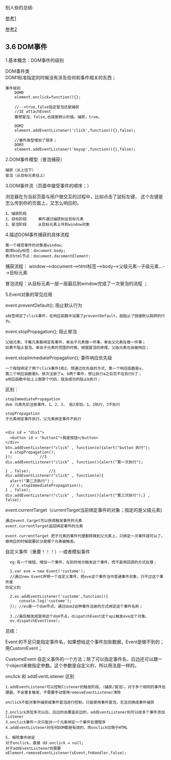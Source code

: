别人些的总结:


[参考1](https://www.jianshu.com/c/a315b1b98f52)

[参考2](https://www.jianshu.com/p/bab781e62f29?utm_campaign=haruki)



## 3.6 DOM事件

1.基本概念：DOM事件的级别


DOM事件类   
DOM1标准指定的时候没有涉及任何和事件相关的东西；

	事件级别
	    DOM0   
	    element.onclick=function(){};
	    
	    //-->true,false指定冒泡还是捕获
	    //IE attachEvent
	    要想冒泡，false,也就是默认的值。捕获，true。
	    
	    DOM2   
	    element.addEventListener('click',function(){},false);
	    
	    //事件类型增加了很多；
	    DOM3    
	    element.addEventListener('keyup',function(){},false);


    
  2.DOM事件模型（冒泡捕获）

    捕获（从上往下）
    冒泡（从目标元素往上）
3.DOM事件流（页面中接受事件的顺序；）

浏览器在为当前页面与用户做交互的过程中，比如点击了鼠标左键，
这个左键是怎么传到你的页面上，又怎么响应的。

    1、捕获阶段
    2、目标阶段     事件通过捕获到达目标元素
    3、冒泡阶段     从目标元素上传到window对象       
4.描述DOM事件捕获的具体流程


    第一个接受事件的对象是window;
    取得body标签：document.body;
    表示html节点：document.documentElement;
    
捕获流程： window-->document-->html标签-->body-->父级元素--子级元素...-->目标元素

冒泡流程：从目标元素一层一层最后到window完成了一次冒泡的流程 ； 

5.Event对象的常见应用

event.preventDefault(); 阻止默认行为

	a标签绑定了click事件，在响应函数中设置了preventDefault，就阻止了链接默认跳转的行为。

event.stopPropagation(); 阻止冒泡

	父级元素、子集元素都绑定有事件，单击子元素做一件事，单击父元素在做一件事；
	如果不阻止冒泡，单击子元素的范围的时候，根据冒泡的原理，父级元素也会被响应；

event.stoplmmediatePropagation(); 事件响应优先级

	一个按钮绑定了两个click事件1和2，想通过优先级的方式，第一个响应函数是a，
	第二个响应函数是b，依次注册了a、b两个事件，想让执行a之后完不在执行b了；
	a响应函数中加上上面那个代码，就会成功的阻止b执行；

区别：

	stopImmediatePropagation
	dom 元素先后注册事件，1，2，3， 给2添加，1，2执行，3不执行
	
	stopPropagation	
	子元素绑定事件执行，父元素绑定事件不执行


	<div id = "div1">
	  <button id = "button1">我是按钮</button>
	</div>
	btn.addEventListener("click" , function(e){alert("button 执行");
	  e.stopPropagation();
	});            //3
	div.addEventListener("click" , function(){alert("第一次执行");
	  
	} , false);        //1
	div.addEventListener("click" , function(e){
	  alert("第二次执行") ;
	  // e.stopImmediatePropagation();
	} , false); 
	div.addEventListener("click" , function(){alert("第三次执行");} , false);



event.currentTarget（currentTarget当前绑定事件的对象；指定的是父级元素)
	
	
	通过event.target可以获得触发事件的元素
	event.currentTarget返回绑定事件的元素

	event.currentTarget 把子元素的事件代理都转移到父元素上，只绑定一次事件就可以了。做响应的时候就要区分是哪个元素被触发。



自定义事件（重要！！！）--或者模拟事件

	  eg:有一个按钮，增加一个事件，在别的地方触发这个事件，而不是用回调的方式处理；
	  
	  1.var eve = new Event('custome');   
	  //通过new Event声明一个自定义事件，把eve这个事件当作普通事件对象，只不过这个事件是 
	你定义的
	 
	  2.ev.addEventListener('custome',function(){
	      console.log('custome');
	  }); //ev是一个dom节点，通过dom2这种事件注册的方式绑定这个事件名称；
	  
	  3.//最后触发就是用这个dom节点，dispatchEvent这个api触发eve这个对象。
	  ev.dispatchEvent(eve);
总结：

Event 的不足只能指定事件名，如果想给这个事件加些数据，Event是做不到的；用CustomEvent；

CustomeEvent 自定义事件的一个方法；除了可以指定事件名，后边还可以跟一个object来做指定参数。这个参数是自定义的，所以用法是一样的。

  
onclick 和 addEventListener 区别
  
	
	1.addEventListener可以控制listener的触发阶段，（捕获/冒泡）。对于多个相同的事件处理器，不会重复触发，不需要手动使用removeEventListener清除
	
	onclick不能对事件捕获或事件冒泡进行控制，只能使用事件冒泡，无法切换成事件捕获 
	
	2.onclick添加多次以后，后边的会覆盖前边的，addEventListener则可以给多个事件添加listener
	3.onclick事件一次只能对一个元素绑定一个事件处理程序
	4.addEventListener对任何DOM都是有效的，而onclick仅限于HTML

	5. 解除事件绑定
	对于onclick，直接 dd.onclick = null;
	对于addEventListener则需要
	oElement.removeEventListener(sEvent,fnHandler,false);
    